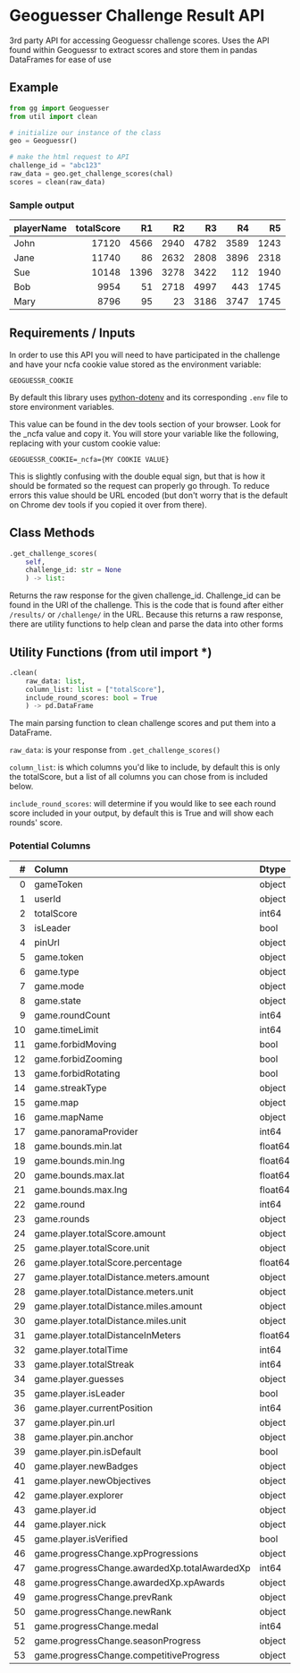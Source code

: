 # Geoguesser Challenge Result API
3rd party API for accessing Geoguessr challenge scores. Uses the API found within Geoguessr to extract scores and store them in pandas DataFrames for ease of use

## Example
```py
from gg import Geoguesser
from util import clean

# initialize our instance of the class
geo = Geoguessr()

# make the html request to API
challenge_id = "abc123"
raw_data = geo.get_challenge_scores(chal)
scores = clean(raw_data)
```
### Sample output
| playerName   |   totalScore |   R1 |   R2 |   R3 |   R4 |   R5 |
|:-------------|-------------:|-----:|-----:|-----:|-----:|-----:|
| John     |        17120 | 4566 | 2940 | 4782 | 3589 | 1243 |
| Jane   |        11740 |   86 | 2632 | 2808 | 3896 | 2318 |
| Sue          |        10148 | 1396 | 3278 | 3422 |  112 | 1940 |
| Bob |         9954 |   51 | 2718 | 4997 |  443 | 1745 |
| Mary       |         8796 |   95 |   23 | 3186 | 3747 | 1745 |

## Requirements / Inputs
In order to use this API you will need to have participated in the challenge and have your ncfa cookie value stored as the environment variable: 
```
GEOGUESSR_COOKIE
``` 
By default this library uses <a href=https://pypi.org/project/python-dotenv/>python-dotenv</a> and its corresponding `.env` file to store environment variables.

This value can be found in the dev tools section of your browser. Look for the _ncfa value and copy it. You will store your variable like the following, replacing with your custom cookie value:
```
GEOGUESSR_COOKIE=_ncfa={MY COOKIE VALUE}
```
This is slightly confusing with the double equal sign, but that is how it should be formated so the request can properly go through. To reduce errors this value should be URL encoded (but don't worry that is the default on Chrome dev tools if you copied it over from there).

## Class Methods
```py
.get_challenge_scores(
    self, 
    challenge_id: str = None
    ) -> list:
```
Returns the raw response for the given challenge_id. Challenge_id can be found in the URl of the challenge. This is the code that is found after either `/results/` or `/challenge/` in the URL. Because this returns a raw response, there are utility functions to help clean and parse the data into other forms

## Utility Functions (from util import *)
```py
.clean(
    raw_data: list, 
    column_list: list = ["totalScore"],
    include_round_scores: bool = True
    ) -> pd.DataFrame
```
The main parsing function to clean challenge scores and put them into a DataFrame.

```raw_data```: is your response from `.get_challenge_scores()`

```column_list```: is which columns you'd like to include, by default this is only the totalScore, but a list of all columns you can chose from is included below.

```include_round_scores```: will determine if you would like to see each round score included in your output, by default this is True and will show each rounds' score.

### Potential Columns
|   # | Column                                       | Dtype   |
|----:|:---------------------------------------------|:--------|
|   0 | gameToken                                    | object  |
|   1 | userId                                       | object  |
|   2 | totalScore                                   | int64   |
|   3 | isLeader                                     | bool    |
|   4 | pinUrl                                       | object  |
|   5 | game.token                                   | object  |
|   6 | game.type                                    | object  |
|   7 | game.mode                                    | object  |
|   8 | game.state                                   | object  |
|   9 | game.roundCount                              | int64   |
|  10 | game.timeLimit                               | int64   |
|  11 | game.forbidMoving                            | bool    |
|  12 | game.forbidZooming                           | bool    |
|  13 | game.forbidRotating                          | bool    |
|  14 | game.streakType                              | object  |
|  15 | game.map                                     | object  |
|  16 | game.mapName                                 | object  |
|  17 | game.panoramaProvider                        | int64   |
|  18 | game.bounds.min.lat                          | float64 |
|  19 | game.bounds.min.lng                          | float64 |
|  20 | game.bounds.max.lat                          | float64 |
|  21 | game.bounds.max.lng                          | float64 |
|  22 | game.round                                   | int64   |
|  23 | game.rounds                                  | object  |
|  24 | game.player.totalScore.amount                | object  |
|  25 | game.player.totalScore.unit                  | object  |
|  26 | game.player.totalScore.percentage            | float64 |
|  27 | game.player.totalDistance.meters.amount      | object  |
|  28 | game.player.totalDistance.meters.unit        | object  |
|  29 | game.player.totalDistance.miles.amount       | object  |
|  30 | game.player.totalDistance.miles.unit         | object  |
|  31 | game.player.totalDistanceInMeters            | float64 |
|  32 | game.player.totalTime                        | int64   |
|  33 | game.player.totalStreak                      | int64   |
|  34 | game.player.guesses                          | object  |
|  35 | game.player.isLeader                         | bool    |
|  36 | game.player.currentPosition                  | int64   |
|  37 | game.player.pin.url                          | object  |
|  38 | game.player.pin.anchor                       | object  |
|  39 | game.player.pin.isDefault                    | bool    |
|  40 | game.player.newBadges                        | object  |
|  41 | game.player.newObjectives                    | object  |
|  42 | game.player.explorer                         | object  |
|  43 | game.player.id                               | object  |
|  44 | game.player.nick                             | object  |
|  45 | game.player.isVerified                       | bool    |
|  46 | game.progressChange.xpProgressions           | object  |
|  47 | game.progressChange.awardedXp.totalAwardedXp | int64   |
|  48 | game.progressChange.awardedXp.xpAwards       | object  |
|  49 | game.progressChange.prevRank                 | object  |
|  50 | game.progressChange.newRank                  | object  |
|  51 | game.progressChange.medal                    | int64   |
|  52 | game.progressChange.seasonProgress           | object  |
|  53 | game.progressChange.competitiveProgress      | object  |